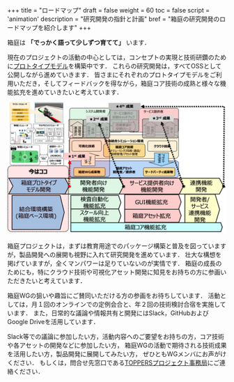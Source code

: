 +++
title = "ロードマップ"
draft = false
weight = 60
toc = false
script = 'animation'
description = "研究開発の指針と計画"
bref = "箱庭の研究開発のロードマップを紹介します"
+++

箱庭は **「でっかく語って少しずつ育てて」** います．

現在のプロジェクトの活動の中心としては，コンセプトの実現と技術研鑽のために[プロトタイプモデル](/prototypes)を構築中です．
これらの研究開発は，すべてOSSとして公開しながら進めていきます．
皆さまにそれぞれのプロトタイプモデルをご利用いただき，そしてフィードバックを得ながら，箱庭コア技術の成熟と様々な機能拡充を進めていきたいと考えています．

![roadmap](/img/docs/roadmap1.png)


箱庭プロジェクトは，まずは教育用途でのパッケージ構築と普及を図っていますが，製品開発への展開も視野に入れて研究開発を進めています．
壮大な構想を掲げていますが，全くマンパワーは足りていないのが実情です．
箱庭の成長のためにも，特にクラウド技術や可視化アセット開発に知見をお持ちの方に参画いただきたいと考えています．

箱庭WGの狙いや趣旨にご賛同いただける方の参画をお待ちしています．
活動としては，月１回のオンラインでの定例会合と、年２回の技術検討合宿を実施しています．
また，日常的な議論や情報共有と開発にはSlack，GitHubおよびGoogle Driveを活用しています．

Slack等での議論に参加したい方，活動内容へのご要望をお持ちの方，コア技術や各アセットの開発などに参加したい方，
箱庭WGの活動で期待される技術成果を活用したい方，製品開発に展開してみたい方，
ぜひともWGメンバにお声がけください．
もしくは，問合せ先窓口である[TOPPERSプロジェクト事務局](https://toppers.jp/contacts.html)にご連絡ください．